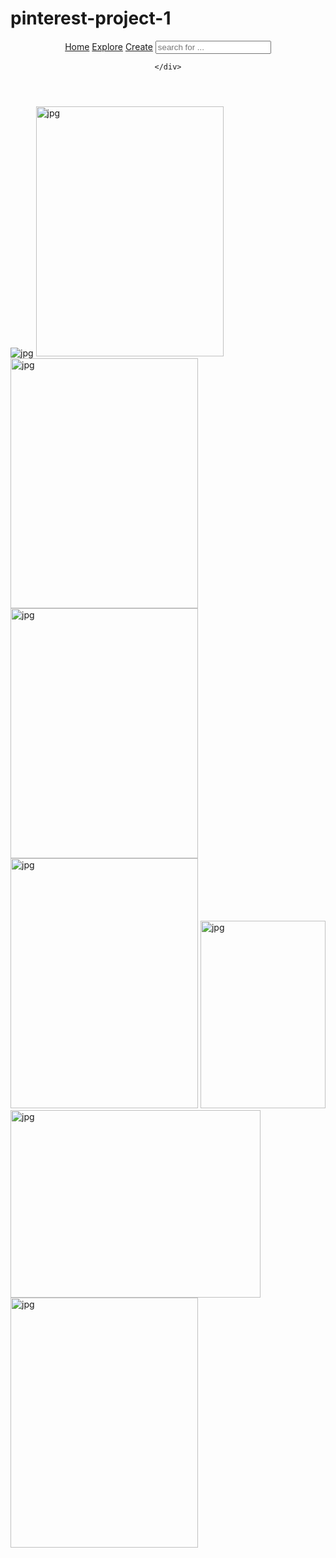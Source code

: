 # pinterest-project-1
<!DOCTYPE html>
<html lang="en">
<head>
    <meta charset="UTF-8">
    <meta name="viewport" content="width=device-width, initial-scale=1.0">
    <title>css project 1 pinterst</title>
    <link rel="stylesheet" href="link.css">
    <link rel="stylesheet" href="https://cdnjs.cloudflare.com/ajax/libs/font-awesome/6.7.0/css/all.min.css" integrity="sha512-9xKTRVabjVeZmc+GUW8GgSmcREDunMM+Dt/GrzchfN8tkwHizc5RP4Ok/MXFFy5rIjJjzhndFScTceq5e6GvVQ==" crossorigin="anonymous" referrerpolicy="no-referrer" />
</head>
<body>
    <header>
    <div class="nav">
    <a href="#"><i class="fa-brands fa-pinterest"></i></a>
    <a href="#">Home</a>
    <a href="#">Explore</a>
    <a href="#">Create</a>
    <input placeholder="search for ...">
    <i class="fa-solid fa-bell"></i>
    <i class="fa-solid fa-comment-dots"></i>
    <i class="fa-solid fa-user"></i>
    
    </div>
</header>
<div class="information">
  <img src="https://i.pinimg.com/control2/236x/2a/9d/83/2a9d835c4c5b1f8a89a1757df19cc90f.jpg" alt="jpg">
  <img src="https://i.pinimg.com/736x/24/0b/ff/240bff16382b17881a5c24e427f28dad.jpg" alt="jpg" height="400" width="300" >
  <img src="https://i.pinimg.com/control2/736x/07/20/b5/0720b5a287162edd046c49e18edfff72.jpg " alt="jpg"height="400" width="300">
  <img src="https://i.pinimg.com/474x/5b/cb/13/5bcb135136b82218ba99509d4c3bb93e.jpg" alt="jpg"height="400" width="300">
  <img src="https://i.pinimg.com/control2/474x/2a/08/79/2a087924dc6b65158ce5ef00a53e124e.jpg
  " alt="jpg" height="400" width="300" >
  <img src="https://i.pinimg.com/474x/e6/6b/ce/e66bce4e2eb6aa2dfc6053abbb6efc55.jpg" alt="jpg"height="300" width="200">
  <img src="https://i.pinimg.com/control2/736x/aa/0c/d0/aa0cd020dd4b086256dd672ddf224b88.jpg
  " alt="jpg"height="300" width="400">
  <img src="https://i.pinimg.com/control2/474x/bd/ef/a3/bdefa3b0720f84fdc5099e4f2165e222.jpg" alt="jpg"height="400" width="300">
  
  
  </div>
  
</body>
     
